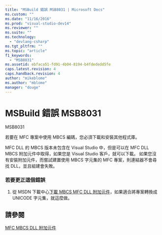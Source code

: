 ```yaml
---
title: "MSBuild 錯誤 MSB8031 | Microsoft Docs"
ms.custom: ""
ms.date: "11/16/2016"
ms.prod: "visual-studio-dev14"
ms.reviewer: ""
ms.suite: ""
ms.technology: 
  - "devlang-csharp"
ms.tgt_pltfrm: ""
ms.topic: "article"
f1_keywords: 
  - "MSB8031"
ms.assetid: ebfaca51-fd91-4b04-8194-b4fdededd5fe
caps.latest.revision: 4
caps.handback.revision: 4
author: "mikeblome"
ms.author: "mblome"
manager: "douge"
---
```

# MSBuild 錯誤 MSB8031
MSB8031  
  
 若要在 MFC 專案中使用 MBCS 編碼，您必須下載和安裝其他程式庫。  
  
 MFC DLL 的 MBCS 版本未包含在 Visual Studio 中，但是可以在 MFC DLL MBCS 附加元件中取得，如果您是 Visual Studio 客戶，就可以下載。  如果您沒有安裝附加元件，而嘗試建置使用 MBCS 字元集的 MFC 專案，則連結器不會尋找 DLL，並且組建會失敗。  
  
### 若要更正這個錯誤  
  
1.  從 MSDN 下載中心[下載 MBCS MFC DLL 附加元件](http://go.microsoft.com/fwlink/?LinkId=299009)，如果適合將專案轉換成 UNICODE 字元集，就這麼做。  
  
## 請參閱  
 [MFC MBCS DLL 附加元件](/visual-cpp/mfc/mfc-mbcs-dll-add-on)